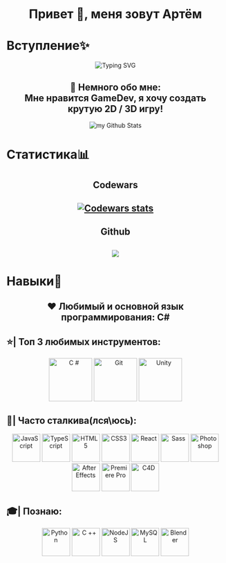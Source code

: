 <h1 align="center">Привет 👋, меня зовут Артём</h1>

# Вступление✨

<div align="center"><img src="https://readme-typing-svg.herokuapp.com?font=Fira+Code&weight=300&duration=6000&pause=1000&color=00B601&background=000000&center=true&vCenter=true&width=650&lines=%D0%92%D0%B7%D0%BB%D0%BE%D0%BC+%D1%82%D0%B2%D0%BE%D0%B5%D0%B3%D0%BE+%D0%9F%D0%9A+%D0%BD%D0%B0%D1%87%D0%B0%D0%BB%D1%81%D1%8F!+%5B%E2%96%87%E2%96%87%E2%96%87%E2%96%87%E2%96%87%E2%96%87%E2%96%87%E2%96%87%E2%96%87%5D+100%25+%D0%A3%D1%81%D0%BF%D0%B5%D1%88%D0%BD%D0%BE!" alt="Typing SVG" /></div>
<h2 align="center">
  🧥 Немного обо мне:<br> Мне нравится GameDev, я хочу создать крутую 2D / 3D игру!
</h2>
<div align="center">
  <img src="https://github-readme-stats.vercel.app/api?username=artpupser&include_all_commits=true&count_private=true&show_icons=true&line_height=25&title_color=16D600&icon_color=16D600&text_color=16D600&bg_color=000" alt="my Github Stats"/>
</div>

#

# Статистика📊

<div align="center">
<h2>Codewars<h2>
<a href="https://www.codewars.com/users/Artpupser">
<img alt="Codewars stats" src="https://www.codewars.com/users/Artpupser/badges/large">
</a>
<h2>Github<h2>
<img src="https://github-profile-trophy.vercel.app/?username=artpupser&theme=juicyfresh&no-bg=false" />
</div>

#

# Навыки🚀

<h2  align="center" >❤️ Любимый и основной язык программирования: C#
</h2>

## ⭐| Топ 3 любимых инструментов:

 <p align="center">
 <a target="_blank" href="https://ru.wikipedia.org/wiki/C_Sharp"><img src="https://raw.githubusercontent.com/danielcranney/readme-generator/main/public/icons/skills/csharp-colored.svg " width ="100" height ="100" alt ="C #" /></a>
 <a target="_blank" href="https://ru.wikipedia.org/wiki/Git"><img src="https://raw.githubusercontent.com/danielcranney/readme-generator/main/public/icons/skills/git-colored.svg" width ="100" height ="100" alt ="Git" /></a>
 <a target="_blank" href="https://ru.wikipedia.org/wiki/Unity_(игровой_движок)"><img src="https://macupdater.net/cgi-bin/icons/com.unity3d.UnityEditor5.x.png" width ="100" height ="100" alt ="Unity" /></a>
 </p>

## 💪| Часто сталкива(лся\юсь):

 <p align="center">
 <a target="_blank" rel="noreferrer"><img src="https://raw.githubusercontent.com/danielcranney/readme-generator/main/public/icons/skills/javascript-colored.svg " width ="65" height ="65" alt="JavaScript" /></a> <a target="_blank" rel="noreferrer"><img src="https://raw.githubusercontent.com/danielcranney/readme-generator/main/public/icons/skills/typescript-colored.svg " width ="65" height ="65" alt="TypeScript" /></a> <a  target="_blank" rel="noreferrer"><img src="https://raw.githubusercontent.com/danielcranney/readme-generator/main/public/icons/skills/html5-colored.svg " width ="65" height ="65" alt ="HTML5" /></a> <a  target="_blank" rel="noreferrer"><img src="https://raw.githubusercontent.com/danielcranney/readme-generator/main/public/icons/skills/css3-colored.svg " width ="65" height ="65" alt ="CSS3" /></a> <a target="_blank" rel="noreferrer"><img src="https://raw.githubusercontent.com/danielcranney/readme-generator/main/public/icons/skills/react-colored.svg " width ="65" height ="65" alt="React" /></a> <a  target="_blank" rel="noreferrer"><img src="https://raw.githubusercontent.com/danielcranney/readme-generator/main/public/icons/skills/sass-colored.svg " width ="65" height ="65" alt ="Sass" /></a> <a target="_blank" rel="noreferrer"><img src="https://raw.githubusercontent.com/danielcranney/readme-generator/main/public/icons/skills/photoshop-colored.svg " width ="65" height ="65" alt ="Photoshop" /></a> <a target="_blank" rel="noreferrer"><img src="https://raw.githubusercontent.com/danielcranney/readme-generator/main/public/icons/skills/aftereffects-colored.svg " width ="65" height ="65" alt="After Effects" /></a> <a target="_blank" rel="noreferrer"><img src="https://raw.githubusercontent.com/danielcranney/readme-generator/main/public/icons/skills/premierepro-colored.svg" width ="65" height ="65" alt ="Premiere Pro" /></a>
 <img src="https://up4pc.info/wp-content/uploads/2021/02/Maxon-CINEMA-4D-Studio-Crack-Keygen-Tested-Free-Download-1001x1024.png" width ="65" height ="65" alt ="C4D" /></a>
 </p>

## 🎓| Познаю:

 <p align="center">
 <a target="_blank" rel="noreferrer"><img src="https://raw.githubusercontent.com/danielcranney/readme-generator/main/public/icons/skills/python-colored.svg" width ="65" height ="65" alt="Python" /></a> <a target="_blank" rel="noreferrer"><img src="https://raw.githubusercontent.com/danielcranney/readme-generator/main/public/icons/skills/cplusplus-colored.svg" width ="65" height ="65" alt="C ++" /></a> <a target="_blank" rel="noreferrer"><img src="https://raw.githubusercontent.com/danielcranney/readme-generator/main/public/icons/skills/nodejs-colored.svg " width = "65" height ="65" alt="NodeJS" /></a> <a target="_blank" rel="noreferrer"><img src="https://raw.githubusercontent.com/danielcranney/readme-generator/main/public/icons/skills/mysql-colored.svg" width="65" height ="65" alt="MySQL" /></a>
 <atarget="_blank" rel="noreferrer"><img src="https://upload.wikimedia.org/wikipedia/commons/thumb/0/0c/Blender_logo_no_text.svg/1024px-Blender_logo_no_text.svg.png" width ="65" height ="65" alt="Blender" /></a>
 </p>

#
